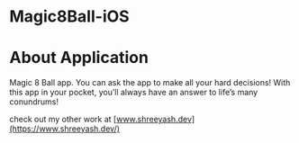 # Magic8Ball-iOS

# About Application
Magic 8 Ball app. You can ask the app to make all your hard decisions! With this app in your pocket, you’ll always have an answer to life’s many conundrums!

check out my other work at [www.shreeyash.dev](https://www.shreeyash.dev/)

